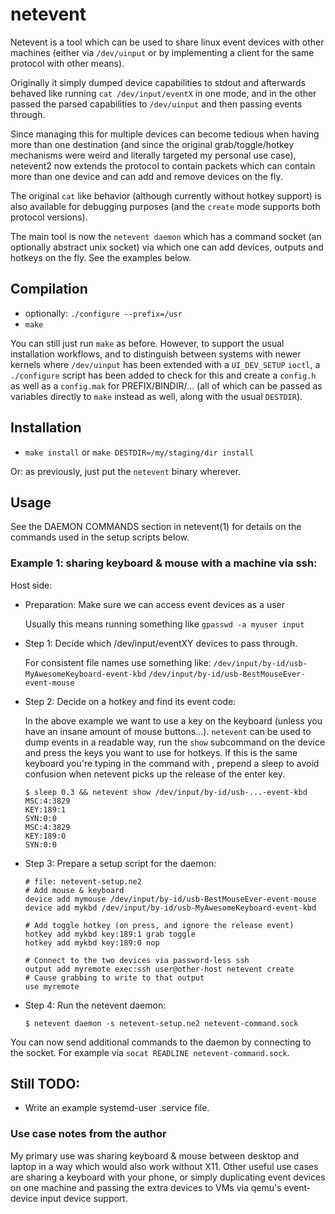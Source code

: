 # netevent

Netevent is a tool which can be used to share linux event devices with other
machines (either via `/dev/uinput` or by implementing a client for the same
protocol with other means).

Originally it simply dumped device capabilities to stdout and afterwards
behaved like running `cat /dev/input/eventX` in one mode, and in the other
passed the parsed capabilities to `/dev/uinput` and then passing events
through.

Since managing this for multiple devices can become tedious when having more
than one destination (and since the original grab/toggle/hotkey mechanisms were
weird and literally targeted my personal use case), netevent2 now extends the
protocol to contain packets which can contain more than one device and can add
and remove devices on the fly.

The original `cat` like behavior (although currently without hotkey support)
is also available for debugging purposes (and the `create` mode supports both
protocol versions).

The main tool is now the `netevent daemon` which has a command socket (an
optionally abstract unix socket) via which one can add devices, outputs and
hotkeys on the fly. See the examples below.

## Compilation

* optionally: `./configure --prefix=/usr`
* `make`

You can still just run `make` as before. However, to support the usual
installation workflows, and to distinguish between systems with newer kernels
where `/dev/uinput` has been extended with a `UI_DEV_SETUP` `ioctl`, a
`./configure` script has been added to check for this and create a `config.h`
as well as a `config.mak` for PREFIX/BINDIR/... (all of which can be passed as
variables directly to `make` instead as well, along with the usual `DESTDIR`).

## Installation

* `make install` or `make DESTDIR=/my/staging/dir install`

Or: as previously, just put the `netevent` binary wherever.

## Usage

See the DAEMON COMMANDS section in netevent(1) for details on the commands used
in the setup scripts below.

### Example 1: sharing keyboard & mouse with a machine via ssh:

Host side:

* Preparation: Make sure we can access event devices as a user

    Usually this means running something like `gpasswd -a myuser input`

* Step 1: Decide which /dev/input/eventXY devices to pass through.

    For consistent file names use something like:
    `/dev/input/by-id/usb-MyAwesomeKeyboard-event-kbd`
    `/dev/input/by-id/usb-BestMouseEver-event-mouse`

* Step 2: Decide on a hotkey and find its event code:

    In the above example we want to use a key on the keyboard (unless you
    have an insane amount of mouse buttons...).
    `netevent` can be used to dump events in a readable way, run the `show`
    subcommand on the device and press the keys you want to use for hotkeys.
    If this is the same keyboard you're typing in the command with , prepend a
    sleep to avoid confusion when netevent picks up the release of the enter
    key.
    ```
    $ sleep 0.3 && netevent show /dev/input/by-id/usb-...-event-kbd
    MSC:4:3829
    KEY:189:1
    SYN:0:0
    MSC:4:3829
    KEY:189:0
    SYN:0:0
    ```

* Step 3: Prepare a setup script for the daemon:

    ```
    # file: netevent-setup.ne2
    # Add mouse & keyboard
    device add mymouse /dev/input/by-id/usb-BestMouseEver-event-mouse
    device add mykbd /dev/input/by-id/usb-MyAwesomeKeyboard-event-kbd

    # Add toggle hotkey (on press, and ignore the release event)
    hotkey add mykbd key:189:1 grab toggle
    hotkey add mykbd key:189:0 nop

    # Connect to the two devices via password-less ssh
    output add myremote exec:ssh user@other-host netevent create
    # Cause grabbing to write to that output
    use myremote
    ```

* Step 4: Run the netevent daemon:

    `$ netevent daemon -s netevent-setup.ne2 netevent-command.sock`

You can now send additional commands to the daemon by connecting to the socket.
For example via `socat READLINE netevent-command.sock`.

## Still TODO:

* Write an example systemd-user .service file.

### Use case notes from the author

My primary use was sharing keyboard & mouse between desktop and laptop in a
way which would also work without X11. Other useful use cases are sharing a
keyboard with your phone, or simply duplicating event devices on one machine
and passing the extra devices to VMs via qemu's event-device input device
support.
